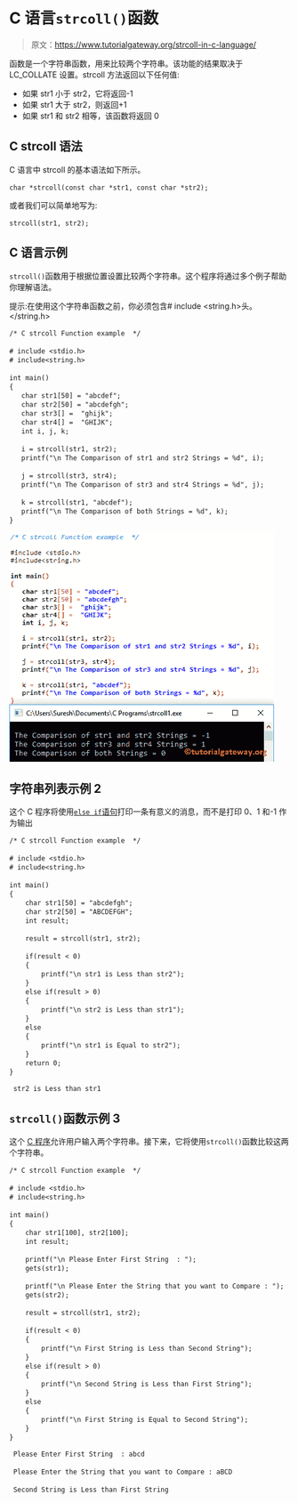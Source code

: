 # C 语言`strcoll()`函数

> 原文：<https://www.tutorialgateway.org/strcoll-in-c-language/>

函数是一个字符串函数，用来比较两个字符串。该功能的结果取决于 LC_COLLATE 设置。strcoll 方法返回以下任何值:

*   如果 str1 小于 str2，它将返回-1
*   如果 str1 大于 str2，则返回+1
*   如果 str1 和 str2 相等，该函数将返回 0

## C strcoll 语法

C 语言中 strcoll 的基本语法如下所示。

```
char *strcoll(const char *str1, const char *str2);
```

或者我们可以简单地写为:

```
strcoll(str1, str2);
```

## C 语言示例

`strcoll()`函数用于根据位置设置比较两个字符串。这个程序将通过多个例子帮助你理解语法。

提示:在使用这个字符串函数之前，你必须包含# include <string.h>头。</string.h>

```
/* C strcoll Function example  */

# include <stdio.h> 
# include<string.h>

int main()
{
   char str1[50] = "abcdef";
   char str2[50] = "abcdefgh";
   char str3[] =  "ghijk";
   char str4[] =  "GHIJK";
   int i, j, k;

   i = strcoll(str1, str2);		
   printf("\n The Comparison of str1 and str2 Strings = %d", i);

   j = strcoll(str3, str4);		
   printf("\n The Comparison of str3 and str4 Strings = %d", j);

   k = strcoll(str1, "abcdef");		
   printf("\n The Comparison of both Strings = %d", k);
}
```

![strcoll in C language Example 1](img/05c44e33c96fcfe4c9c5fe47e583bbf2.png)

## 字符串列表示例 2

这个 C 程序将使用[`else if`语句](https://www.tutorialgateway.org/else-if-statement-in-c/)打印一条有意义的消息，而不是打印 0、1 和-1 作为输出

```
/* C strcoll Function example  */

# include <stdio.h> 
# include<string.h>

int main()
{
   	char str1[50] = "abcdefgh";
   	char str2[50] = "ABCDEFGH";
   	int result;

   	result = strcoll(str1, str2);

   	if(result < 0)
   	{
   		printf("\n str1 is Less than str2");
	}
	else if(result > 0)
   	{
   		printf("\n str2 is Less than str1");
	}
	else
   	{
   		printf("\n str1 is Equal to str2");
	}
	return 0;
}
```

```
 str2 is Less than str1
```

## `strcoll()`函数示例 3

这个 [C 程序](https://www.tutorialgateway.org/c-programming/)允许用户输入两个字符串。接下来，它将使用`strcoll()`函数比较这两个字符串。

```
/* C strcoll Function example  */

# include <stdio.h> 
# include<string.h>

int main()
{
	char str1[100], str2[100];
	int result;

	printf("\n Please Enter First String  : ");
	gets(str1);	

	printf("\n Please Enter the String that you want to Compare : ");
	gets(str2);	

	result = strcoll(str1, str2);

 	if(result < 0)
   	{
   		printf("\n First String is Less than Second String");
	}
	else if(result > 0)
   	{
   		printf("\n Second String is Less than First String");
	}
	else
   	{
   		printf("\n First String is Equal to Second String");
	}
}
```

```
 Please Enter First String  : abcd

 Please Enter the String that you want to Compare : aBCD

 Second String is Less than First String
```